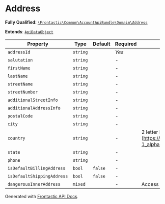 #  Address

**Fully Qualified**: [`\Frontastic\Common\AccountApiBundle\Domain\Address`](../../../../src/php/AccountApiBundle/Domain/Address.php)

**Extends**: [`ApiDataObject`](../../CoreBundle/Domain/ApiDataObject.md)

Property|Type|Default|Required|Description
--------|----|-------|--------|-----------
`addressId` | `string` |  | *Yes* | 
`salutation` | `string` |  | - | 
`firstName` | `string` |  | - | 
`lastName` | `string` |  | - | 
`streetName` | `string` |  | - | 
`streetNumber` | `string` |  | - | 
`additionalStreetInfo` | `string` |  | - | 
`additionalAddressInfo` | `string` |  | - | 
`postalCode` | `string` |  | - | 
`city` | `string` |  | - | 
`country` | `string` |  | - | 2 letter ISO code (https://en.wikipedia.org/wiki/ISO_3166-1_alpha-2)
`state` | `string` |  | - | 
`phone` | `string` |  | - | 
`isDefaultBillingAddress` | `bool` | `false` | - | 
`isDefaultShippingAddress` | `bool` | `false` | - | 
`dangerousInnerAddress` | `mixed` |  | - | Access original object from backend.

Generated with [Frontastic API Docs](https://github.com/FrontasticGmbH/apidocs).
